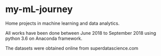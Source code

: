 # my-mL-journey

Home projects in machine learning and data analytics.

All works have been done between June 2018 to September 2018 using python 3.6 on Anaconda framework.

The datasets were obtained online from superdatascience.com

